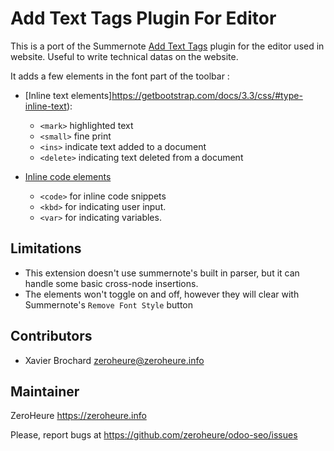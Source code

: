 # Add Text Tags Plugin For Editor

This is a port of the Summernote [Add Text Tags](https://github.com/tylerecouture/summernote-add-text-tags) plugin for the editor used in website. Useful to write technical datas on the website.

It adds a few elements in the font part of the toolbar :

* [Inline text elements]https://getbootstrap.com/docs/3.3/css/#type-inline-text):
  * `<mark>` highlighted text
  * `<small>` fine print
  * `<ins>` indicate text added to a document
  * `<delete>` indicating text deleted from a document

* [Inline code elements](https://getbootstrap.com/docs/3.3/css/#code)
  * `<code>` for inline code snippets
  * `<kbd>` for indicating user input.
  * `<var>` for indicating variables.

## Limitations

* This extension doesn't use summernote's built in parser, but it can handle some basic cross-node insertions.
* The elements won't toggle on and off, however they will clear with Summernote's `Remove Font Style` button
  
## Contributors

- Xavier Brochard zeroheure@zeroheure.info

## Maintainer

ZeroHeure
https://zeroheure.info

Please, report bugs at https://github.com/zeroheure/odoo-seo/issues

